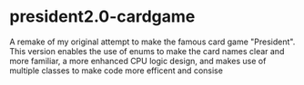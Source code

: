 # president2.0-cardgame
A remake of my original attempt to make the famous card game "President". This version enables the use of enums to make the card names clear and more familiar, a more enhanced CPU logic design, and makes use of multiple classes to make code more efficent and consise
